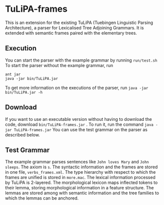 # TuLiPA-frames

This is an extension for the existing TuLiPA (Tuebingen Linguistic Parsing Architecture), a parser for Lexicalised Tree Adjoining Grammars. 
It is extended with semantic frames paired with the elementary trees. 

## Execution
You can start the parser with the example grammar by running `run/test.sh`
To start the parser without the example grammar, run 
```
ant jar
java -jar bin/TuLiPA.jar
```

To get more information on the executions of the parser, run `java -jar bin/TuLiPA.jar -h`

## Download
If you want to use an executable version without having to download the code, download `bin/TuLiPA-frames.jar` . 
To run it, run the command `java -jar TuLiPA-frames.jar` 
You can use the test grammar on the parser as described below.

## Test Grammar
The example grammar parses sentences like `John loves Mary` and `John sleeps`. 
The axiom is `s`.
The syntactic information and the frames are stored in one file, `verbs_frames.xml`. 
The type hierarchy with respect to which the frames are unified is stored in `more.mac`.
The lexical information processed by TuLiPA is 2-layered. 
The morphological lexicon maps inflected tokens to their lemma, storing morphological information in a feature structure. 
The lemmas are stored among with semantic information and the tree families to which the lemmas can be anchored.
